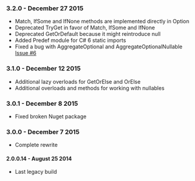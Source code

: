 ### 3.2.0 - December 27 2015
* Match, IfSome and IfNone methods are implemented directly in Option<T> 
* Deprecated TryGet in favor of Match, IfSome and IfNone
* Deprecated GetOrDefault because it might reintroduce null
* Added Predef module for C# 6 static imports
* Fixed a bug with AggregateOptional and AggregateOptionalNullable [Issue #6](https://github.com/Bomret/NeverNull/issues/6)

### 3.1.0 - December 12 2015
* Additional lazy overloads for GetOrElse and OrElse
* Additional overloads and methods for working with nullables

### 3.0.1 - December 8 2015
* Fixed broken Nuget package

### 3.0.0 - December 7 2015
* Complete rewrite

#### 2.0.0.14 - August 25 2014
* Last legacy build

